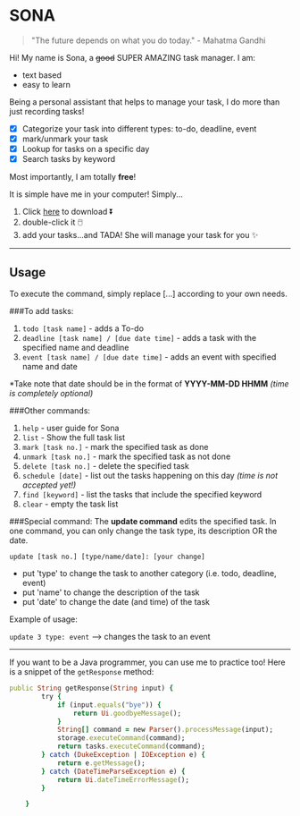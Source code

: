 # SONA

> "The future depends on what you do today." - Mahatma Gandhi

Hi! My name is Sona, a ~~good~~ SUPER AMAZING task manager. I am:

- text based
- easy to learn

Being a personal assistant that helps to manage your task, I do more than just recording tasks!

- [X] Categorize your task into different types: to-do, deadline, event
- [X] mark/unmark your task
- [X] Lookup for tasks on a specific day
- [X] Search tasks by keyword

Most importantly, I am totally **free**!

It is simple have me in your computer! Simply...

1. Click [here](https://github.com/pnutzz-0207/ip/releases/tag/A-Jar) to download ⏬
2. double-click it 🖱️
3. add your tasks...and TADA! She will manage your task for you ✨

***
## Usage

To execute the command, simply replace [...] according to your own needs.

###To add tasks:
1. `todo [task name]` - adds a To-do  
2. `deadline [task name] / [due date time]` - adds a task with the specified name and deadline
3. `event [task name] / [due date time]` - adds an event with specified name and date

*Take note that date should be in the format of **YYYY-MM-DD HHMM** *(time is completely optional)*

###Other commands:
1. `help` - user guide for Sona
2. `list` - Show the full task list
3. `mark [task no.]` - mark the specified task as done
4. `unmark [task no.]` - mark the specified task as not done
5. `delete [task no.]` - delete the specified task
6. `schedule [date]` - list out the tasks happening on this day *(time is not accepted yet!)*
7. `find [keyword]` - list the tasks that include the specified keyword
8. `clear` - empty the task list

###Special command:
The **update command** edits the specified task. In one command, you can only change the task type, its description OR the date.

`update [task no.] [type/name/date]: [your change]`

- put 'type' to change the task to another category (i.e. todo, deadline, event)
- put 'name' to change the description of the task
- put 'date' to change the date (and time) of the task


Example of usage: 

`update 3 type: event` --> changes the task to an event
***
If you want to be a Java programmer, you can use me to practice too! Here is a snippet of the `getResponse` method:
```ruby
public String getResponse(String input) {
        try {
            if (input.equals("bye")) {
                return Ui.goodbyeMessage();
            }
            String[] command = new Parser().processMessage(input);
            storage.executeCommand(command);
            return tasks.executeCommand(command);
        } catch (DukeException | IOException e) {
            return e.getMessage();
        } catch (DateTimeParseException e) {
            return Ui.dateTimeErrorMessage();
        }

    }
```